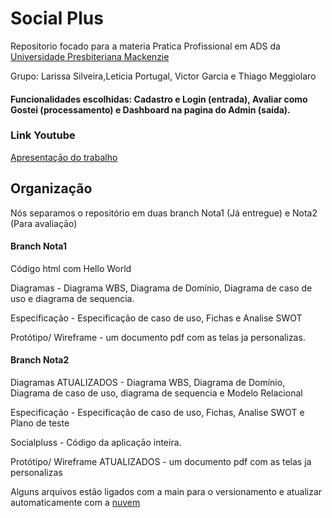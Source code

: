 # Social Plus

Repositorio focado para a materia Pratica Profissional em ADS da [Universidade Presbiteriana Mackenzie](https://www.mackenzie.br)

Grupo: Larissa Silveira,Leticia Portugal, Victor Garcia e Thiago Meggiolaro

#### Funcionalidades escolhidas: Cadastro e Login (entrada), Avaliar como Gostei (processamento) e Dashboard na pagina do Admin (saída).

### Link Youtube 
[Apresentaçāo do trabalho](https://youtu.be/X5aXMFFqTKM)

## Organização 

Nós separamos o repositório em  duas branch Nota1 (Já entregue) e Nota2 (Para avaliaçāo)

 #### Branch Nota1 
Código html com Hello World

Diagramas - Diagrama WBS, Diagrama de Domínio, Diagrama de caso de uso e diagrama de sequencia. 

Especificação - Especificação de caso de uso, Fichas e Analise SWOT

Protótipo/ Wireframe - um documento pdf com as telas ja personalizas. 

 #### Branch Nota2 


Diagramas ATUALIZADOS -  Diagrama WBS, Diagrama de Domínio, Diagrama de caso de uso, diagrama de sequencia e Modelo Relacional 

Especificação - Especificação de caso de uso, Fichas, Analise SWOT e Plano de teste

Socialpluss - Código da aplicaçāo inteira. 

Protótipo/ Wireframe ATUALIZADOS - um documento pdf com as telas ja personalizas


Alguns arquivos estão ligados com a main para o versionamento e atualizar automaticamente com a [nuvem](http://socialpluss.epizy.com/Socialpluss/social/index.php?home)
